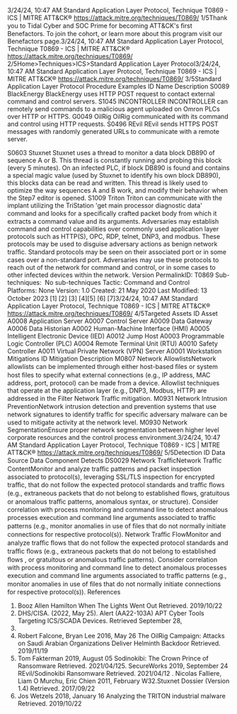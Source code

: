 3/24/24, 10:47 AM Standard Application Layer Protocol, Technique T0869 - ICS | MITRE ATT&CK®
https://attack.mitre.org/techniques/T0869/ 1/5Thank you to Tidal Cyber and SOC Prime for becoming ATT&CK's ﬁrst Benefactors. To join the cohort, or learn more about this program visit our
Benefactors page.3/24/24, 10:47 AM Standard Application Layer Protocol, Technique T0869 - ICS | MITRE ATT&CK®
https://attack.mitre.org/techniques/T0869/ 2/5Home>Techniques>ICS>Standard Application Layer Protocol3/24/24, 10:47 AM Standard Application Layer Protocol, Technique T0869 - ICS | MITRE ATT&CK®
https://attack.mitre.org/techniques/T0869/ 3/5Standard Application Layer Protocol
Procedure Examples
ID Name Description
S0089 BlackEnergy BlackEnergy uses HTTP POST request to contact external command and control servers. 
S1045 INCONTROLLER INCONTROLLER can remotely send commands to a malicious agent uploaded on Omron PLCs over HTTP
or HTTPS.
G0049 OilRig OilRig communicated with its command and control using HTTP requests. 
S0496 REvil REvil sends HTTPS POST messages with randomly generated URLs to communicate with a remote server.
 
S0603 Stuxnet Stuxnet uses a thread to monitor a data block DB890 of sequence A or B. This thread is constantly running
and probing this block (every 5 minutes). On an infected PLC, if block DB890 is found and contains a
special magic value (used by Stuxnet to identify his own block DB890), this blocks data can be read and
written. This thread is likely used to optimize the way sequences A and B work, and modify their behavior
when the Step7 editor is opened. 
S1009 Triton Triton can communicate with the implant utilizing the TriStation 'get main processor diagnostic data'
command and looks for a speciﬁcally crafted packet body from which it extracts a command value and its
arguments. Adversaries may establish command and control capabilities over commonly used application layer protocols such as HTTP(S), OPC, RDP,
telnet, DNP3, and modbus. These protocols may be used to disguise adversary actions as benign network traﬃc. Standard protocols may be
seen on their associated port or in some cases over a non-standard port. Adversaries may use these protocols to reach out of the network for
command and control, or in some cases to other infected devices within the network.
Version PermalinkID: T0869
Sub-techniques:  No sub-techniques
 
Tactic: Command and Control
 
Platforms: None
Version: 1.0
Created: 21 May 2020
Last Modiﬁed: 13 October 2023
[1]
[2]
[3]
[4][5]
[6]
[7]3/24/24, 10:47 AM Standard Application Layer Protocol, Technique T0869 - ICS | MITRE ATT&CK®
https://attack.mitre.org/techniques/T0869/ 4/5Targeted Assets
ID Asset
A0008 Application Server
A0007 Control Server
A0009 Data Gateway
A0006 Data Historian
A0002 Human-Machine Interface (HMI)
A0005 Intelligent Electronic Device (IED)
A0012 Jump Host
A0003 Programmable Logic Controller (PLC)
A0004 Remote Terminal Unit (RTU)
A0010 Safety Controller
A0011 Virtual Private Network (VPN) Server
A0001 Workstation
Mitigations
ID Mitigation Description
M0807 Network
AllowlistsNetwork allowlists can be implemented through either host-based ﬁles or system host ﬁles to specify
what external connections (e.g., IP address, MAC address, port, protocol) can be made from a device.
Allowlist techniques that operate at the application layer (e.g., DNP3, Modbus, HTTP) are addressed in
the Filter Network Traﬃc mitigation.
M0931 Network Intrusion
PreventionNetwork intrusion detection and prevention systems that use network signatures to identify traﬃc for
speciﬁc adversary malware can be used to mitigate activity at the network level.
M0930 Network
SegmentationEnsure proper network segmentation between higher level corporate resources and the control process
environment.3/24/24, 10:47 AM Standard Application Layer Protocol, Technique T0869 - ICS | MITRE ATT&CK®
https://attack.mitre.org/techniques/T0869/ 5/5Detection
ID Data Source Data Component Detects
DS0029 Network TraﬃcNetwork Traﬃc
ContentMonitor and analyze traﬃc patterns and packet inspection associated to protocol(s),
leveraging SSL/TLS inspection for encrypted traﬃc, that do not follow the expected
protocol standards and traﬃc ﬂows (e.g., extraneous packets that do not belong to
established ﬂows, gratuitous or anomalous traﬃc patterns, anomalous syntax, or
structure). Consider correlation with process monitoring and command line to detect
anomalous processes execution and command line arguments associated to traﬃc
patterns (e.g., monitor anomalies in use of ﬁles that do not normally initiate connections
for respective protocol(s)).
Network Traﬃc
FlowMonitor and analyze traﬃc ﬂows that do not follow the expected protocol standards and
traﬃc ﬂows (e.g., extraneous packets that do not belong to established ﬂows , or
gratuitous or anomalous traﬃc patterns). Consider correlation with process monitoring
and command line to detect anomalous processes execution and command line
arguments associated to traﬃc patterns (e.g., monitor anomalies in use of ﬁles that do
not normally initiate connections for respective protocol(s)).
References
1. Booz Allen Hamilton When The Lights Went Out Retrieved.
2019/10/22
2. DHS/CISA. (2022, May 25). Alert (AA22-103A) APT Cyber
Tools Targeting ICS/SCADA Devices. Retrieved September 28,
2022.
3. Robert Falcone, Bryan Lee 2016, May 26 The OilRig
Campaign: Attacks on Saudi Arabian Organizations Deliver
Helminth Backdoor Retrieved. 2019/11/19
4. Tom Fakterman 2019, August 05 Sodinokibi: The Crown
Prince of Ransomware Retrieved. 2021/04/125. SecureWorks 2019, September 24 REvil/Sodinokibi
Ransomware Retrieved. 2021/04/12
 . Nicolas Falliere, Liam O Murchu, Eric Chien 2011, February
W32.Stuxnet Dossier (Version 1.4) Retrieved. 2017/09/22
7. Jos Wetzels 2018, January 16 Analyzing the TRITON
industrial malware Retrieved. 2019/10/22